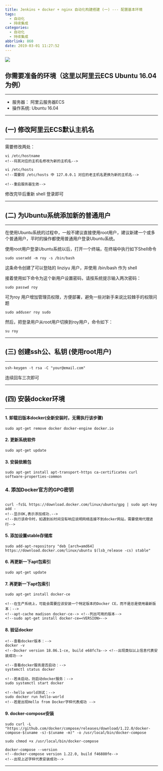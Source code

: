 ```yaml
---
title: Jenkins + docker + nginx 自动化构建搭建 (一) --- 配置基本环境
tags:
  - 自动化
  - 持续集成
categories:
  - 自动化
  - 持续集成
abbrlink: 860
date: 2019-03-01 11:27:52
---
```


![](https://ss1.bdstatic.com/70cFvXSh_Q1YnxGkpoWK1HF6hhy/it/u=1855844663,2646560550&fm=26&gp=0.jpg)

## 你需要准备的环境（这里以阿里云ECS Ubuntu 16.04 为例）

---
- 服务器： 阿里云服务器ECS
- 操作系统:    Ubuntu 16.04
---

## (一) 修改阿里云ECS默认主机名

---

需要修改两处：

```
vi /etc/hostname
<!--将其对应的主机名修改为新的主机名-->

vi /etc/hosts
<!--需要将 /etc/hosts 中 127.0.0.1 对应的老主机名更换为新的主机名-->

<!--重启服务器生效-->

```

修改完毕后重新 shell 登录即可

---

## (二) 为Ubuntu系统添加新的普通用户

---

在使用Ubuntu系统的过程中，一般不建议直接使用root用户，建议新建一个或多个普通用户，平时的操作都使用普通用户登录Ubuntu系统。

使用root用户登录Ubuntu系统以后，打开一个终端，在终端中执行如下Shell命令


```
sudo useradd -m roy -s /bin/bash
```

这条命令创建了可以登陆的 linziyu 用户，并使用 /bin/bash 作为 shell

接着使用如下命令为这个新用户设置密码，请按系统提示输入两次密码：

```
sudo passwd roy
```

可为roy 用户增加管理员权限，方便部署，避免一些对新手来说比较棘手的权限问题

```
sudo adduser roy sudo
```

然后，把登录用户从root用户切换到roy用户，命令如下：


```
su roy
```

---

## (三) 创建ssh公、私钥 (使用root用户)

---

```
ssh-keygen -t rsa -C "your@email.com"
```

连续回车三次即可

---

## (四) 安装docker环境

---
#### 1. 卸载旧版本docker(全新安装时，无需执行该步骤)
```
sudo apt-get remove docker docker-engine docker.io
```

#### 2. 更新系统软件
```
sudo apt-get update
```

#### 3. 安装依赖包
```
sudo apt-get install apt-transport-https ca-certificates curl software-properties-common 
```

### 4. 添加Docker官方的GPG密钥

```

curl -fsSL https://download.docker.com/linux/ubuntu/gpg | sudo apt-key add -
<!--显示OK,表示添加成功.-->
<!--执行该命令时，如遇到长时间没有响应说明网络连接不到docker网站，需要使用代理进行-->

```

#### 5. 添加设置stable存储库
```
sudo add-apt-repository "deb [arch=amd64] https://download.docker.com/linux/ubuntu $(lsb_release -cs) stable"
```

#### 6. 再更新一下apt包索引
```
sudo apt-get update
```

#### 7. 再更新一下apt包索引
```
sudo apt-get install docker-ce

<!--在生产系统上，可能会需要应该安装一个特定版本的Docker CE，而不是总是使用最新版本：-->
<!--apt-cache madison docker-ce--> <!--列出可用的版本-->
<!--sudo apt-get install docker-ce=<VERSION>-->
```

#### 8. 验证docker
```
<!--查看docker版本：-->
docker -v
<!--Docker version 18.06.1-ce, build e68fc7a--> <!--出现类似以上信息代表安装成功-->

<!--查看docker服务是否启动：-->
systemctl status docker

<!--若未启动，则启动docker服务：-->
sudo systemctl start docker

<!--hello world测试：-->
sudo docker run hello-world
<!--若是出现Hello from Docker字样代表成功 -->

```

#### 9. docker-compose安装
```
sudo curl -L "https://github.com/docker/compose/releases/download/1.22.0/docker-compose-$(uname -s)-$(uname -m)" -o /usr/local/bin/docker-compose

sudo chmod +x /usr/local/bin/docker-compose

docker-compose --version
<!--docker-compose version 1.22.0, build f46880fe-->
<!--出现上述字样代表安装成功-->
```

---
